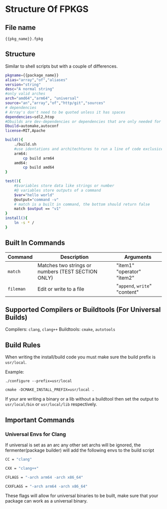 # Structure Of FPKGS

## File name
`{{pkg_name}}.fpkg`

## Structure
Similar to shell scripts but with a couple of differences.

```bash
pkgname={{package_name}}
alias="array","of","aliases"
version="string"
desc="A normal string"
#only valid arches
arch="amd64","arm64", "universal"
source="an","array","of","http/git","sources"
# dependencies 
# Array's don't need to be quoted unless it has spaces
dependencies=sdl2,htop
#Dbuilds are dev-dependencies or dependencies that are only needed for building
Dbuild=automake,autoconf
license=MIT,Apache

build(){
    ./build.sh
    #use identations and architechtures to run a line of code exclusicely on one ARCH
    arm64:
        cp build arm64
    amd64:
        cp build amd64
}

test(){
    #$variables store data like strings or number
    #@ variables store outputs of a command
    $var="hello world"
    @output="command -v"
    # match is a built in command, the bottom should return false
    match $output == "v1"
}
install(){
    ln -s * /
}
```
## Built In Commands

| Command | Description | Arguments
| --- | --- | ---|
| `match` | Matches two strings or numbers (TEST SECTION ONLY) | "item1" "operator" "item2"
| `fileman` | Edit or write to a file | "`append`, `write`" "content"
## Supported Compilers or Buildtools (For Universal Builds)
Compilers: `clang`, `clang++`
Buildtools: `cmake`, `autotools`
## Build Rules
When writing the install/build code you must make sure the build prefix is `usr/local`.

Example: 

`./configure --prefix=usr/local`

`cmake -DCMAKE_INSTALL_PREFIX=usr/local .`

If your are writing a binary or a lib without a buildtool then set the output to `usr/local/bin` or `usr/local/lib` respectively.
## Important Commands
### Universal Envs for Clang
If universal is set as an arc any other set archs will be ignored, the fermenter(package builder) will add the following envs to the build script
```bash
CC = "clang"

CXX = "clang++"

CFLAGS = "-arch arm64 -arch x86_64"

CXXFLAGS = "-arch arm64 -arch x86_64"
```
These flags will allow for universal binaries to be built, make sure that your package can work as a universal binary.
